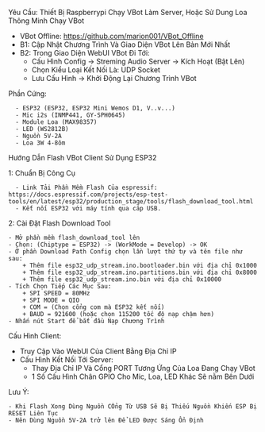 Yêu Cầu: Thiết Bị Raspberrypi Chạy VBot Làm Server, Hoặc Sử Dung Loa Thông Minh Chạy VBot

- VBot Offline: https://github.com/marion001/VBot_Offline
- B1: Cập Nhật Chương Trình Và Giao Diện VBot Lên Bản Mới Nhất
- B2: Trong Giao Diện WebUI VBot Đi Tới:
     + Cấu Hình Config -> Streming Audio Server -> Kích Hoạt (Bật Lên)
     + Chọn Kiểu Loại Kết Nối Là: UDP Socket
     + Lưu Cấu Hình -> Khởi Động Lại Chương Trình VBot

Phần Cứng: 

	  - ESP32 (ESP32, ESP32 Mini Wemos D1, V..v...)
	  - Mic i2s (INMP441, GY-SPH0645)
	  - Module Loa (MAX98357)
	  - LED (WS2812B)
	  - Nguồn 5V-2A
	  - Loa 3W 4-8ôm


Hướng Dẫn Flash VBot Client Sử Dụng ESP32

  1: Chuẩn Bị Công Cụ
  
	  - Link Tải Phần Mềm Flash Của espressif: https://docs.espressif.com/projects/esp-test-tools/en/latest/esp32/production_stage/tools/flash_download_tool.html
	  - Kết nối ESP32 với máy tính qua cáp USB.


2: Cài Đặt Flash Download Tool

  	- Mở phần mềm flash_download_tool lên
  	- Chọn: (Chiptype = ESP32) -> (WorkMode = Develop) -> OK
  	- Ở phần Download Path Config chọn lần lượt thứ tự và tên file như sau:
  		+ Thêm file esp32_udp_stream.ino.bootloader.bin với địa chỉ 0x1000
  		+ Thêm file esp32_udp_stream.ino.partitions.bin với địa chỉ 0x8000
  		+ Thêm file esp32_udp_stream.ino.bin với địa chỉ 0x10000
  	- Tích Chọn Tiếp Các Mục Sau:
  		+ SPI SPEED = 80MHz
  		+ SPI MODE = QIO
  		+ COM = (Chọn cổng com mà ESP32 kết nối)
  		+ BAUD = 921600 (hoặc chọn 115200 tốc độ nạp chậm hơn)
  	- Nhấn nút Start để bắt đầu Nạp Chương Trình

 
Cấu Hình Client:

  - Truy Cập Vào WebUI Của Client Bằng Địa Chỉ IP
  - Cấu Hình Kết Nối Tới Server:
    + Thay Địa Chỉ IP Và Cổng PORT Tương Ứng Của Loa Đang Chạy VBot
    + 1 Số Cấu Hình Chân GPIO Cho Mic, Loa, LED Khác Sẽ nằm Bên Dưới
      
  Lưu Ý: 
  
  	- Khi Flash Xong Dùng Nguồn CỔng Từ USB Sẽ Bị Thiếu Nguồn Khiến ESP Bị RESET Liên Tục
  	- Nên Dùng Nguồn 5V-2A trở lên Để LED Được Sáng Ổn Định
